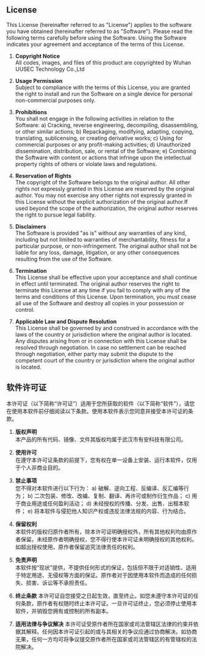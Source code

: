 ## License

This License (hereinafter referred to as "License") applies to the software you have obtained (hereinafter referred to as "Software"). Please read the following terms carefully before using the Software. Using the Software indicates your agreement and acceptance of the terms of this License.

1. **Copyright Notice**  
   All codes, images, and files of this product are copyrighted by Wuhan UUSEC Technology Co.,Ltd

2. **Usage Permission**  
   Subject to compliance with the terms of this License, you are granted the right to install and run the Software on a single device for personal non-commercial purposes only.

3. **Prohibitions**  
   You shall not engage in the following activities in relation to the Software:
    a) Cracking, reverse engineering, decompiling, disassembling, or other similar actions;
    b) Repackaging, modifying, adapting, copying, translating, sublicensing, or creating derivative works;
    c) Using for commercial purposes or any profit-making activities;
    d) Unauthorized dissemination, distribution, sale, or rental of the Software;
    e) Combining the Software with content or actions that infringe upon the intellectual property rights of others or violate laws and regulations.

4. **Reservation of Rights**  
   The copyright of the Software belongs to the original author. All other rights not expressly granted in this License are reserved by the original author. You may not exercise any other rights not expressly granted in this License without the explicit authorization of the original author.If used beyond the scope of the authorization, the original author reserves the right to pursue legal liability.

5. **Disclaimers**  
   The Software is provided "as is" without any warranties of any kind, including but not limited to warranties of merchantability, fitness for a particular purpose, or non-infringement. The original author shall not be liable for any loss, damage, litigation, or any other consequences resulting from the use of the Software.

6. **Termination**  
   This License shall be effective upon your acceptance and shall continue in effect until terminated. The original author reserves the right to terminate this License at any time if you fail to comply with any of the terms and conditions of this License. Upon termination, you must cease all use of the Software and destroy all copies in your possession or control.

7. **Applicable Law and Dispute Resolution**  
   This License shall be governed by and construed in accordance with the laws of the country or jurisdiction where the original author is located. Any disputes arising from or in connection with this License shall be resolved through negotiation. In case no settlement can be reached through negotiation, either party may submit the dispute to the competent court of the country or jurisdiction where the original author is located.

## 软件许可证

本许可证（以下简称“许可证”）适用于您所获取的软件（以下简称“软件”），请您在使用本软件前仔细阅读以下条款。使用本软件表示您同意并接受本许可证的条款。

1. **版权声明**  
本产品的所有代码、镜像、文件其版权均属于武汉市有安科技有限公司。

2. **使用许可**  
在遵守本许可证条款的前提下，您有权在单一设备上安装、运行本软件，仅用于个人非商业目的。

3. **禁止事项**  
您不得对本软件进行以下行为：
    a) 破解、逆向工程、反编译、反汇编等行为；
    b) 二次包装、修改、改编、复制、翻译、再许可或制作衍生作品；
    c) 用于商业用途或任何盈利活动；
    d) 未经授权的传播、分发、出售、出租本软件；
    e) 将本软件与侵犯他人知识产权或违反法律法规的内容、行为结合。

4. **保留权利**  
本软件的版权归原作者所有，除本许可证明确授权外，所有其他权利均由原作者保留。未经原作者明确授权，您不得行使本许可证未明确授权的其他权利。如超出授权使用，原作者保留追究法律责任的权利。

5. **免责声明**  
本软件按“现状”提供，不提供任何形式的保证，包括但不限于对适销性、适用于特定用途、无侵权等方面的保证。原作者对于因使用本软件而造成的任何损失、损害、诉讼等不承担责任。

6. **终止条款**
本许可证自您接受之日起生效，直至终止。如您未遵守本许可证的任何条款，原作者有权随时终止本许可证。一旦许可证终止，您必须停止使用本软件，并销毁您拥有或控制的所有副本。

7. **适用法律与争议解决**
本许可证受原作者所在国家或司法管辖区法律的约束并依据其解释。任何因本许可证引起的或与其相关的争议应通过协商解决。如协商无果，任何一方均可将争议提交原作者所在国家或司法管辖区的有管辖权的法院解决。
